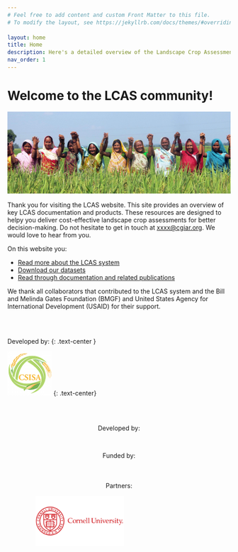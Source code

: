```yaml
---
# Feel free to add content and custom Front Matter to this file.
# To modify the layout, see https://jekyllrb.com/docs/themes/#overriding-theme-defaults

layout: home
title: Home
description: Here's a detailed overview of the Landscape Crop Assessment Survey (LCAS), it's modules and how it helps to collect big data that support sustainability transitions in agriculture. 
nav_order: 1
---
```


# Welcome to the LCAS community!

![](photo.jpg)


Thank you for visiting the LCAS website. This site provides an overview of key LCAS documentation and products. These resources are designed to helpy you deliver cost-effective landscape crop assessments for better decision-making. Do not hesitate to get in touch at xxxx@cgiar.org. We would love to hear from you.

On this website you:
- [Read more about the LCAS system](about/)
- [Download our datasets](datasets/)
- [Read through documentation and related publications](publications/)


We thank all collaborators that contributed to the LCAS system and the Bill and Melinda Gates Foundation (BMGF) and United States Agency for International Development (USAID) for their support.

<br> <br>

Developed by: 
{: .text-center }

![](csisa.png)
{: .text-center}

<br>
<br>

<p style="text-align: center;">Developed by:</p>

<p style="text-align:center;">
<a align="center" href="https://www.csisa.org/" target="_blank" rel="noreferrer noopener">
<img align="center" style="width: 100px;" src="https://csisa.org/wp-content/uploads/sites/2/2021/04/Website_logo_header_2021-150x150.png" alt=""></a></p>


<p style="text-align: center;">Funded by:</p>

<table style="width:100%; border:none;border-collapse: collapse;">
<tbody style="border:none;">
<tr style="border:none;">
<td style="border:none;">
<a href="https://www.usaid.gov/" target="_blank" rel="noreferrer noopener">
<img class="wp-image-4869" style="width: 200px;" src="https://csisa.org/wp-content/uploads/sites/2/2021/04/USAID_logo_csisa_web.png" alt="">
</a>
</td>
<td style="border:none; align=right;">
<a href="https://www.gatesfoundation.org/" target="_blank" rel="noreferrer noopener">
<img align="right" class="wp-image-4871" style="align-items: right; width: 200px;" src="https://csisa.org/wp-content/uploads/sites/2/2021/04/BMGF_logo_csisa_web.png" alt="">
</a>
</td>
</tr>
</tbody>
</table>

<p style="text-align: center;">Partners:</p>

<table style="width:100%; border:none;border-collapse: collapse;">
	<tbody style="border:none;">
		<tr style="border:none;">
			<td style="border:none;">
				<a href="https://www.cimmyt.org/" target="_blank" rel="noreferrer noopener"><img class="wp-image-4873" style="width: 200px;" src="https://csisa.org/wp-content/uploads/sites/2/2021/04/CIMMYT_logo_csisa_web.png" alt=""></a>
			</td>
			<td style="border:none;">
				<a href="https://www.ifpri.org/" target="_blank" rel="noreferrer noopener"><img class="wp-image-4870" style="width: 100px;" src="https://csisa.org/wp-content/uploads/sites/2/2021/04/ifpri_logo_csisa_web.png" alt=""></a>
			</td>
			<td style="border:none;">
				<a href="https://www.irri.org/" target="_blank" rel="noreferrer noopener"><img class="wp-image-4872" style="width: 150px;" src="https://csisa.org/wp-content/uploads/sites/2/2021/04/IRRI_logo_csisa_web.png" alt=""></a>
			</td>
			<td style="border:none;">
				<a href="https://www.iwmi.cgiar.org/" target="_blank" rel="noreferrer noopener"><img class="wp-image-4868" style="width: 200px;" src="https://csisa.org/wp-content/uploads/sites/2/2021/04/IWMI_logo_csisa_web.png" alt=""></a>
			</td>
			<td style="border:none;">
				<a href="https://cornell.edu/" target="_blank" rel="noreferrer noopener"><img class="wp-image-4868" style="width: 200px;" src="cornell.png" alt=""></a>
			</td>
		</tr>
	</tbody>
</table>

